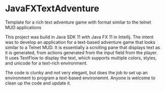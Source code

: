 # JavaFXTextAdventure
Template for a rich text adventure game with format similar to the telnet MUD applications

This project was build in Java SDK 11 with Java FX 11 in Intellij. The intent was to develop an application for a text-based adventure game that looks similar to a Telnet MUD. It is essentially a scrolling pane that displays text as it is generated, from actions generated from the input field from the player. It uses TextFlow to display the text, which supports multiple colors, styles, and unicode for a text-rich environment.

The code is clunky and not very elegant, but does the job to set up an environment to program a text-based environemnt. Anyone is welcome to clean up the code and update it.
